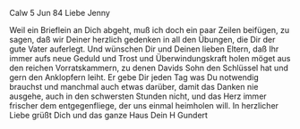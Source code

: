  Calw 5 Jun 84
Liebe Jenny

Weil ein Brieflein an Dich abgeht, muß ich doch ein paar Zeilen beifügen, zu sagen, daß wir Deiner herzlich gedenken in all den Übungen, die Dir der gute Vater auferlegt. Und wünschen Dir und Deinen lieben Eltern, daß Ihr immer aufs neue Geduld und Trost und Überwindungskraft holen möget aus den reichen Vorratskammern, zu denen Davids Sohn den Schlüssel hat und gern den Anklopfern leiht. Er gebe Dir jeden Tag was Du notwendig brauchst und manchmal auch etwas darüber, damit das Danken nie ausgehe, auch in den schwersten Stunden nicht, und das Herz immer frischer dem entgegenfliege, der uns einmal heimholen will. In herzlicher Liebe grüßt Dich und das ganze Haus Dein
 H Gundert
